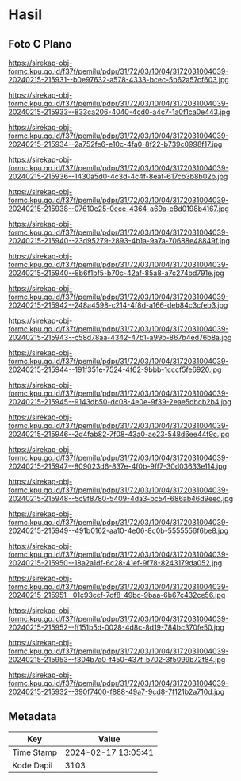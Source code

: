 # Hasil

## Foto C Plano

https://sirekap-obj-formc.kpu.go.id/f37f/pemilu/pdpr/31/72/03/10/04/3172031004039-20240215-215931--b0e97632-a578-4333-bcec-5b62a57cf603.jpg

https://sirekap-obj-formc.kpu.go.id/f37f/pemilu/pdpr/31/72/03/10/04/3172031004039-20240215-215933--833ca206-4040-4cd0-a4c7-1a0f1ca0e443.jpg

https://sirekap-obj-formc.kpu.go.id/f37f/pemilu/pdpr/31/72/03/10/04/3172031004039-20240215-215934--2a752fe6-e10c-4fa0-8f22-b739c0998f17.jpg

https://sirekap-obj-formc.kpu.go.id/f37f/pemilu/pdpr/31/72/03/10/04/3172031004039-20240215-215936--1430a5d0-4c3d-4c4f-8eaf-617cb3b8b02b.jpg

https://sirekap-obj-formc.kpu.go.id/f37f/pemilu/pdpr/31/72/03/10/04/3172031004039-20240215-215938--07610e25-0ece-4364-a69a-e8d0198b4167.jpg

https://sirekap-obj-formc.kpu.go.id/f37f/pemilu/pdpr/31/72/03/10/04/3172031004039-20240215-215940--23d95279-2893-4b1a-9a7a-70688e48849f.jpg

https://sirekap-obj-formc.kpu.go.id/f37f/pemilu/pdpr/31/72/03/10/04/3172031004039-20240215-215940--8b6f1bf5-b70c-42af-85a8-a7c274bd791e.jpg

https://sirekap-obj-formc.kpu.go.id/f37f/pemilu/pdpr/31/72/03/10/04/3172031004039-20240215-215942--248a4598-c214-4f8d-a166-deb84c3cfeb3.jpg

https://sirekap-obj-formc.kpu.go.id/f37f/pemilu/pdpr/31/72/03/10/04/3172031004039-20240215-215943--c58d78aa-4342-47b1-a99b-867b4ed76b8a.jpg

https://sirekap-obj-formc.kpu.go.id/f37f/pemilu/pdpr/31/72/03/10/04/3172031004039-20240215-215944--191f351e-7524-4f62-9bbb-1cccf5fe6920.jpg

https://sirekap-obj-formc.kpu.go.id/f37f/pemilu/pdpr/31/72/03/10/04/3172031004039-20240215-215945--9143db50-dc08-4e0e-9f39-2eae5dbcb2b4.jpg

https://sirekap-obj-formc.kpu.go.id/f37f/pemilu/pdpr/31/72/03/10/04/3172031004039-20240215-215946--2d4fab82-7f08-43a0-ae23-548d6ee44f9c.jpg

https://sirekap-obj-formc.kpu.go.id/f37f/pemilu/pdpr/31/72/03/10/04/3172031004039-20240215-215947--809023d6-837e-4f0b-9ff7-30d03633e114.jpg

https://sirekap-obj-formc.kpu.go.id/f37f/pemilu/pdpr/31/72/03/10/04/3172031004039-20240215-215948--5c9f8780-5409-4da3-bc54-686ab46d9eed.jpg

https://sirekap-obj-formc.kpu.go.id/f37f/pemilu/pdpr/31/72/03/10/04/3172031004039-20240215-215949--491b0162-aa10-4e06-8c0b-5555556f6be8.jpg

https://sirekap-obj-formc.kpu.go.id/f37f/pemilu/pdpr/31/72/03/10/04/3172031004039-20240215-215950--18a2a1df-6c28-41ef-9f78-8243179da052.jpg

https://sirekap-obj-formc.kpu.go.id/f37f/pemilu/pdpr/31/72/03/10/04/3172031004039-20240215-215951--01c93ccf-7df8-49bc-9baa-6b67c432ce56.jpg

https://sirekap-obj-formc.kpu.go.id/f37f/pemilu/pdpr/31/72/03/10/04/3172031004039-20240215-215952--ff151b5d-0028-4d8c-8d19-784bc370fe50.jpg

https://sirekap-obj-formc.kpu.go.id/f37f/pemilu/pdpr/31/72/03/10/04/3172031004039-20240215-215953--f304b7a0-f450-437f-b702-3f5099b72f84.jpg

https://sirekap-obj-formc.kpu.go.id/f37f/pemilu/pdpr/31/72/03/10/04/3172031004039-20240215-215932--390f7400-f888-49a7-9cd8-7f121b2a710d.jpg


## Metadata

| Key        | Value               |
| ---------- | ------------------- |
| Time Stamp | 2024-02-17 13:05:41 |
| Kode Dapil | 3103                |



